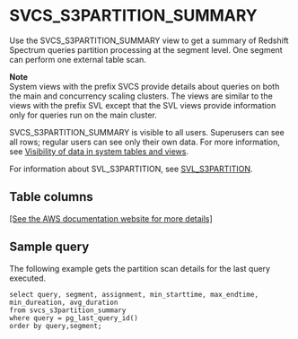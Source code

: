 # SVCS\_S3PARTITION\_SUMMARY<a name="r_SVCS_S3PARTITION_SUMMARY"></a>

Use the SVCS\_S3PARTITION\_SUMMARY view to get a summary of Redshift Spectrum queries partition processing at the segment level\. One segment can perform one external table scan\.

**Note**  
System views with the prefix SVCS provide details about queries on both the main and concurrency scaling clusters\. The views are similar to the views with the prefix SVL except that the SVL views provide information only for queries run on the main cluster\.

SVCS\_S3PARTITION\_SUMMARY is visible to all users\. Superusers can see all rows; regular users can see only their own data\. For more information, see [Visibility of data in system tables and views](c_visibility-of-data.md)\.

For information about SVL\_S3PARTITION, see [SVL\_S3PARTITION](r_SVL_S3PARTITION.md)\.

## Table columns<a name="r_SVCS_S3PARTITION_SUMMARY-table-columns"></a>

[\[See the AWS documentation website for more details\]](http://docs.aws.amazon.com/redshift/latest/dg/r_SVCS_S3PARTITION_SUMMARY.html)

## Sample query<a name="r_SVCS_S3PARTITION_SUMMARY-sample-query"></a>

The following example gets the partition scan details for the last query executed\.

```
select query, segment, assignment, min_starttime, max_endtime, min_dureation, avg_duration 
from svcs_s3partition_summary 
where query = pg_last_query_id() 
order by query,segment;
```